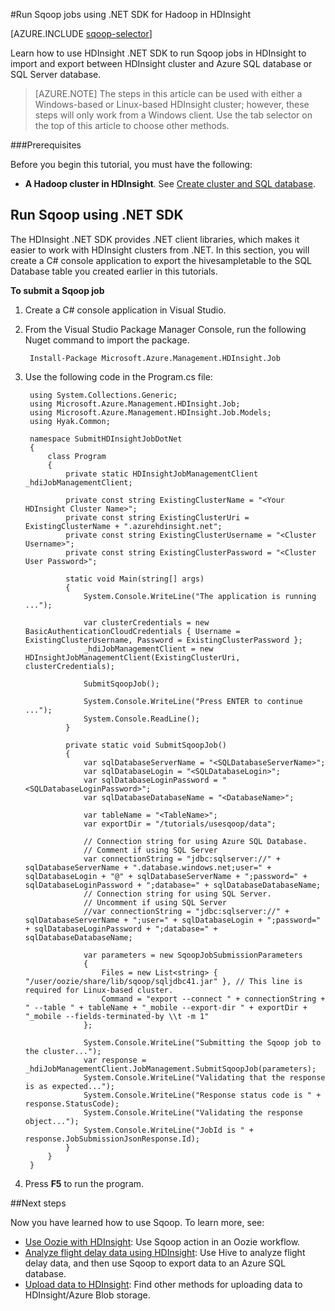 <properties
	pageTitle="Use Hadoop Sqoop in HDInsight | Microsoft Azure"
	description="Learn how to use HDInsight .NET SDK to run Sqoop import and export between an Hadoop cluster and an Azure SQL database."
	editor="cgronlun"
	manager="paulettm"
	services="hdinsight"
	documentationCenter=""
	tags="azure-portal"
	authors="mumian"/>

<tags
	ms.service="hdinsight"
	ms.date="04/06/2016"
	wacn.date=""/>

#Run Sqoop jobs using .NET SDK for Hadoop in HDInsight

[AZURE.INCLUDE [sqoop-selector](../includes/hdinsight-selector-use-sqoop.md)]

Learn how to use HDInsight .NET SDK to run Sqoop jobs in HDInsight to import and export between HDInsight cluster and Azure SQL database or SQL Server database.

> [AZURE.NOTE] The steps in this article can be used with either a Windows-based or Linux-based HDInsight cluster; however, these steps will only work from a Windows client. Use the tab selector on the top of this article to choose other methods.

###Prerequisites

Before you begin this tutorial, you must have the following:

- **A Hadoop cluster in HDInsight**. See [Create cluster and SQL database](/documentation/articles/hdinsight-use-sqoop/#create-cluster-and-sql-database).

## Run Sqoop using .NET SDK

The HDInsight .NET SDK provides .NET client libraries, which makes it easier to work with HDInsight clusters from .NET. In this section, you will create a C# console application to export the hivesampletable to the SQL Database table you created earlier in this tutorials.

**To submit a Sqoop job**

1. Create a C# console application in Visual Studio.
2. From the Visual Studio Package Manager Console, run the following Nuget command to import the package.

        Install-Package Microsoft.Azure.Management.HDInsight.Job
        
3. Use the following code in the Program.cs file:

        using System.Collections.Generic;
        using Microsoft.Azure.Management.HDInsight.Job;
        using Microsoft.Azure.Management.HDInsight.Job.Models;
        using Hyak.Common;
        
        namespace SubmitHDInsightJobDotNet
        {
            class Program
            {
                private static HDInsightJobManagementClient _hdiJobManagementClient;
        
                private const string ExistingClusterName = "<Your HDInsight Cluster Name>";
                private const string ExistingClusterUri = ExistingClusterName + ".azurehdinsight.net";
                private const string ExistingClusterUsername = "<Cluster Username>";
                private const string ExistingClusterPassword = "<Cluster User Password>";
        
                static void Main(string[] args)
                {
                    System.Console.WriteLine("The application is running ...");
        
                    var clusterCredentials = new BasicAuthenticationCloudCredentials { Username = ExistingClusterUsername, Password = ExistingClusterPassword };
                    _hdiJobManagementClient = new HDInsightJobManagementClient(ExistingClusterUri, clusterCredentials);
        
                    SubmitSqoopJob();
        
                    System.Console.WriteLine("Press ENTER to continue ...");
                    System.Console.ReadLine();
                }
        
                private static void SubmitSqoopJob()
                {
                    var sqlDatabaseServerName = "<SQLDatabaseServerName>";
                    var sqlDatabaseLogin = "<SQLDatabaseLogin>";
                    var sqlDatabaseLoginPassword = "<SQLDatabaseLoginPassword>";
                    var sqlDatabaseDatabaseName = "<DatabaseName>";
        
                    var tableName = "<TableName>";
                    var exportDir = "/tutorials/usesqoop/data";
        
                    // Connection string for using Azure SQL Database.
                    // Comment if using SQL Server
                    var connectionString = "jdbc:sqlserver://" + sqlDatabaseServerName + ".database.windows.net;user=" + sqlDatabaseLogin + "@" + sqlDatabaseServerName + ";password=" + sqlDatabaseLoginPassword + ";database=" + sqlDatabaseDatabaseName;
                    // Connection string for using SQL Server.
                    // Uncomment if using SQL Server
                    //var connectionString = "jdbc:sqlserver://" + sqlDatabaseServerName + ";user=" + sqlDatabaseLogin + ";password=" + sqlDatabaseLoginPassword + ";database=" + sqlDatabaseDatabaseName;
        
                    var parameters = new SqoopJobSubmissionParameters
                    {
                        Files = new List<string> { "/user/oozie/share/lib/sqoop/sqljdbc41.jar" }, // This line is required for Linux-based cluster.
                        Command = "export --connect " + connectionString + " --table " + tableName + "_mobile --export-dir " + exportDir + "_mobile --fields-terminated-by \\t -m 1"
                    };
        
                    System.Console.WriteLine("Submitting the Sqoop job to the cluster...");
                    var response = _hdiJobManagementClient.JobManagement.SubmitSqoopJob(parameters);
                    System.Console.WriteLine("Validating that the response is as expected...");
                    System.Console.WriteLine("Response status code is " + response.StatusCode);
                    System.Console.WriteLine("Validating the response object...");
                    System.Console.WriteLine("JobId is " + response.JobSubmissionJsonResponse.Id);
                }
            }
        }
        
4. Press **F5** to run the program. 

##Next steps

Now you have learned how to use Sqoop. To learn more, see:

- [Use Oozie with HDInsight](/documentation/articles/hdinsight-use-oozie/): Use Sqoop action in an Oozie workflow.
- [Analyze flight delay data using HDInsight](/documentation/articles/hdinsight-analyze-flight-delay-data/): Use Hive to analyze flight delay data, and then use Sqoop to export data to an Azure SQL database.
- [Upload data to HDInsight](/documentation/articles/hdinsight-upload-data/): Find other methods for uploading data to HDInsight/Azure Blob storage.


